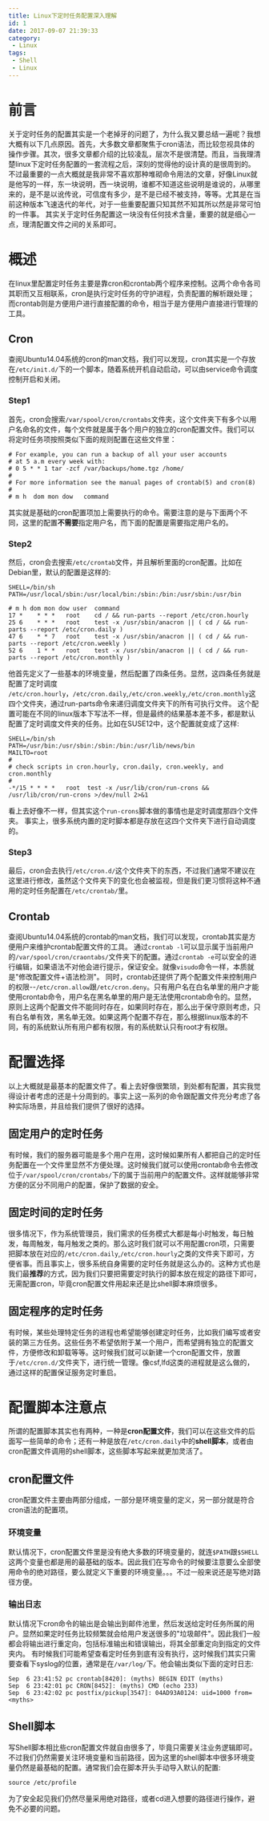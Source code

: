 ```yaml
---
title: Linux下定时任务配置深入理解
id: 1
date: 2017-09-07 21:39:33
category:
 - Linux
tags:
 - Shell
 - Linux
---
```


# 前言
关于定时任务的配置其实是一个老掉牙的问题了，为什么我又要总结一遍呢？我想大概有以下几点原因。首先，大多数文章都聚焦于cron语法，而比较忽视具体的操作步骤。其次，很多文章都介绍的比较凌乱，层次不是很清楚。而且，当我理清楚linux下定时任务配置的一套流程之后，深刻的觉得他的设计真的是很周到的。不过最重要的一点大概就是我非常不喜欢那种堆砌命令用法的文章，好像Linux就是他写的一样，东一块说明，西一块说明，谁都不知道这些说明是谁说的，从哪里来的，是不是以讹传讹，可信度有多少，是不是已经不被支持，等等。尤其是在当前这种版本飞速迭代的年代，对于一些重要配置只知其然不知其所以然是非常可怕的一件事。
其实关于定时任务配置这一块没有任何技术含量，重要的就是细心一点，理清配置文件之间的关系即可。

# 概述
在linux里配置定时任务主要是靠cron和crontab两个程序来控制。这两个命令各司其职而又互相联系，cron是执行定时任务的守护进程，负责配置的解析跟处理；而crontab则是方便用户进行直接配置的命令，相当于是方便用户直接进行管理的工具。

## Cron
查阅Ubuntu14.04系统的cron的man文档，我们可以发现，cron其实是一个存放在`/etc/init.d/`下的一个脚本，随着系统开机自动启动，可以由service命令调度控制开启和关闭。

### Step1
首先，cron会搜索`/var/spool/cron/crontabs`文件夹，这个文件夹下有多个以用户名命名的文件，每个文件就是属于各个用户的独立的cron配置文件。我们可以将定时任务项按照类似下面的规则配置在这些文件里：
```
# For example, you can run a backup of all your user accounts
# at 5 a.m every week with:
# 0 5 * * 1 tar -zcf /var/backups/home.tgz /home/
# 
# For more information see the manual pages of crontab(5) and cron(8)
# 
# m h  dom mon dow   command
```
其实就是基础的cron配置项加上需要执行的命令。需要注意的是与下面两个不同，这里的配置**不需要**指定用户名，而下面的配置是需要指定用户名的。

### Step2
然后，cron会去搜索`/etc/crontab`文件，并且解析里面的cron配置。比如在Debian里，默认的配置是这样的:
```
SHELL=/bin/sh
PATH=/usr/local/sbin:/usr/local/bin:/sbin:/bin:/usr/sbin:/usr/bin

# m h dom mon dow user  command
17 *    * * *   root    cd / && run-parts --report /etc/cron.hourly
25 6    * * *   root    test -x /usr/sbin/anacron || ( cd / && run-parts --report /etc/cron.daily )
47 6    * * 7   root    test -x /usr/sbin/anacron || ( cd / && run-parts --report /etc/cron.weekly )
52 6    1 * *   root    test -x /usr/sbin/anacron || ( cd / && run-parts --report /etc/cron.monthly )
```
他首先定义了一些基本的环境变量，然后配置了四条任务。显然，这四条任务就是配置了定时调度` /etc/cron.hourly`，`/etc/cron.daily`,`/etc/cron.weekly`,`/etc/cron.monthly`这四个文件夹，通过run-parts命令来递归调度文件夹下的所有可执行文件。
这个配置可能在不同的linux版本下写法不一样，但是最终的结果基本差不多，都是默认配置了定时调度文件夹的任务。比如在SUSE12中，这个配置就变成了这样:
```
SHELL=/bin/sh
PATH=/usr/bin:/usr/sbin:/sbin:/bin:/usr/lib/news/bin
MAILTO=root
#
# check scripts in cron.hourly, cron.daily, cron.weekly, and cron.monthly
#
-*/15 * * * *   root  test -x /usr/lib/cron/run-crons && /usr/lib/cron/run-crons >/dev/null 2>&1
```
看上去好像不一样，但其实这个`run-crons`脚本做的事情也是定时调度那四个文件夹。
事实上，很多系统内置的定时脚本都是存放在这四个文件夹下进行自动调度的。

### Step3
最后，cron会去执行`/etc/cron.d/`这个文件夹下的东西，不过我们通常不建议在这里进行修改，虽然这个文件夹下的变化也会被监视，但是我们更习惯将这种不通用的定时任务配置在`/etc/crontab/`里。

## Crontab
查阅Ubuntu14.04系统的crontab的man文档，我们可以发现，crontab其实是方便用户来维护crontab配置文件的工具。
通过`crontab -l`可以显示属于当前用户的`/var/spool/cron/craontabs/`文件夹下的配置。通过`crontab -e`可以安全的进行编辑，如果语法不对他会进行提示，保证安全。就像`visudo`命令一样，本质就是"修改配置文件+语法检测"。
同时，crontab还提供了两个配置文件来控制用户的权限--`/etc/cron.allow`跟`/etc/cron.deny`。只有用户名在白名单里的用户才能使用crontab命令，用户名在黑名单里的用户是无法使用crontab命令的。显然，原则上这两个配置文件不能同时存在，如果同时存在，那么出于保守原则考虑，只有白名单有效，黑名单无效。如果这两个配置不存在，那么根据linux版本的不同，有的系统默认所有用户都有权限，有的系统默认只有root才有权限。


# 配置选择
以上大概就是最基本的配置文件了。看上去好像很繁琐，到处都有配置，其实我觉得设计者考虑的还是十分周到的。事实上这一系列的命令跟配置文件充分考虑了各种实际场景，并且给我们提供了很好的选择。

## 固定用户的定时任务
有时候，我们的服务器可能是多个用户在用，这时候如果所有人都把自己的定时任务配置在一个文件里显然不方便处理。这时候我们就可以使用crontab命令去修改位于`/var/spool/cron/crontabs/`下的属于当前用户的配置文件。这样就能够非常方便的区分不同用户的配置，保护了数据的安全。

## 固定时间的定时任务
很多情况下，作为系统管理员，我们需求的任务模式大都是每小时触发，每日触发，每周触发，每月触发之类的。那么这时我们就可以不用配置cron项，只需要把脚本放在对应的`/etc/cron.daily`,`/etc/cron.hourly`之类的文件夹下即可，方便省事。而且事实上，很多系统自身需要的定时任务就是这么办的。这种方式也是我们最**推荐**的方式，因为我们只要把需要定时执行的脚本放在规定的路径下即可，无需配置cron，毕竟cron配置文件用起来还是比shell脚本麻烦很多。

## 固定程序的定时任务
有时候，某些处理特定任务的进程也希望能够创建定时任务，比如我们编写或者安装的第三方任务。这些任务不希望依附于某一个用户，而希望拥有独立的配置文件，方便修改和卸载等等。这时候我们就可以新建一个cron配置文件，放置于`/etc/cron.d/`文件夹下，进行统一管理。像csf,lfd这类的进程就是这么做的，通过这样的配置保证服务定时重启。


# 配置脚本注意点
所谓的配置脚本其实也有两种，一种是**cron配置文件**，我们可以在这些文件的后面写一些简单的命令；还有一种是放在`/etc/cron.daily`中的**shell脚本**，或者由cron配置文件调用的shell脚本，这些脚本写起来就更加灵活了。

## cron配置文件
cron配置文件主要由两部分组成，一部分是环境变量的定义，另一部分就是符合cron语法的配置项。

### 环境变量
默认情况下，cron配置文件里是没有绝大多数的环境变量的，就连`$PATH`跟`$SHELL`这两个变量也都是用的最基础的版本。因此我们在写命令的时候要注意要么全部使用命令的绝对路径，要么就定义下重要的环境变量。。。不过一般来说还是写绝对路径方便。

### 输出日志
默认情况下cron命令的输出是会输出到邮件池里，然后发送给定时任务所属的用户。显然如果定时任务比较频繁就会给用户发送很多的"垃圾邮件"。因此我们一般都会将输出进行重定向，包括标准输出和错误输出，将其全部重定向到指定的文件夹内。
有时候我们可能希望查看定时任务到底有没有执行，这时候我们其实只需要查看下syslog的位置，通常是在`/var/log/`下。他会输出类似下面的定时日志:
```
Sep  6 23:41:52 pc crontab[8420]: (myths) BEGIN EDIT (myths)
Sep  6 23:42:01 pc CRON[8452]: (myths) CMD (echo 233)
Sep  6 23:42:02 pc postfix/pickup[3547]: 04AD93A0124: uid=1000 from=<myths>
```

## Shell脚本
写Shell脚本相比些cron配置文件就自由很多了，毕竟只需要关注业务逻辑即可。不过我们仍然需要关注环境变量和当前路径，因为这里的shell脚本中很多环境变量仍然是最基础的配置。通常我们会在脚本开头手动导入默认的配置:
```
source /etc/profile
```
为了安全起见我们仍然尽量采用绝对路径，或者cd进入想要的路径进行操作，避免不必要的问题。


